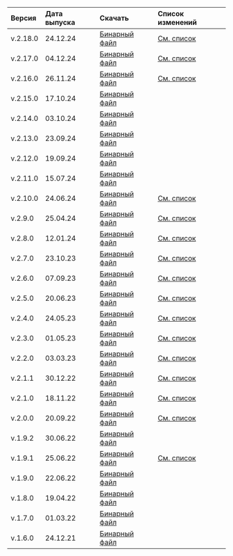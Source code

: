 Версия | Дата выпуска | Скачать | Список изменений
:--- | :--- | :--- | :---
v.2.18.0 | 24.12.24 | [Бинарный файл](https://storage.yandexcloud.net/yandexcloud-ydb/release/2.18.0/darwin/amd64/ydb) | [См. список](../../../changelog-cli.md#2-18-0)
v.2.17.0 | 04.12.24 | [Бинарный файл](https://storage.yandexcloud.net/yandexcloud-ydb/release/2.17.0/darwin/amd64/ydb) | [См. список](../../../changelog-cli.md#2-17-0)
v.2.16.0 | 26.11.24 | [Бинарный файл](https://storage.yandexcloud.net/yandexcloud-ydb/release/2.16.0/darwin/amd64/ydb) | [См. список](../../../changelog-cli.md#2-16-0)
v.2.15.0 | 17.10.24 | [Бинарный файл](https://storage.yandexcloud.net/yandexcloud-ydb/release/2.15.0/darwin/amd64/ydb)
v.2.14.0 | 03.10.24 | [Бинарный файл](https://storage.yandexcloud.net/yandexcloud-ydb/release/2.14.0/darwin/amd64/ydb)
v.2.13.0 | 23.09.24 | [Бинарный файл](https://storage.yandexcloud.net/yandexcloud-ydb/release/2.13.0/darwin/amd64/ydb)
v.2.12.0 | 19.09.24 | [Бинарный файл](https://storage.yandexcloud.net/yandexcloud-ydb/release/2.12.0/darwin/amd64/ydb)
v.2.11.0 | 15.07.24 | [Бинарный файл](https://storage.yandexcloud.net/yandexcloud-ydb/release/2.11.0/darwin/amd64/ydb)
v.2.10.0 | 24.06.24 | [Бинарный файл](https://storage.yandexcloud.net/yandexcloud-ydb/release/2.10.0/darwin/amd64/ydb) | [См. список](../../../changelog-cli.md#2-10-0)
v.2.9.0 | 25.04.24 | [Бинарный файл](https://storage.yandexcloud.net/yandexcloud-ydb/release/2.9.0/darwin/amd64/ydb) | [См. список](../../../changelog-cli.md#2-9-0)
v.2.8.0 | 12.01.24 | [Бинарный файл](https://storage.yandexcloud.net/yandexcloud-ydb/release/2.8.0/darwin/amd64/ydb) | [См. список](../../../changelog-cli.md#2-8-0)
v.2.7.0 | 23.10.23 | [Бинарный файл](https://storage.yandexcloud.net/yandexcloud-ydb/release/2.7.0/darwin/amd64/ydb) | [См. список](../../../changelog-cli.md#2-7-0)
v.2.6.0 | 07.09.23 | [Бинарный файл](https://storage.yandexcloud.net/yandexcloud-ydb/release/2.6.0/darwin/amd64/ydb) | [См. список](../../../changelog-cli.md#2-6-0)
v.2.5.0 | 20.06.23 | [Бинарный файл](https://storage.yandexcloud.net/yandexcloud-ydb/release/2.5.0/darwin/amd64/ydb) | [См. список](../../../changelog-cli.md#2-5-0)
v.2.4.0 | 24.05.23 | [Бинарный файл](https://storage.yandexcloud.net/yandexcloud-ydb/release/2.4.0/darwin/amd64/ydb) | [См. список](../../../changelog-cli.md#2-4-0)
v.2.3.0 | 01.05.23 | [Бинарный файл](https://storage.yandexcloud.net/yandexcloud-ydb/release/2.3.0/darwin/amd64/ydb) | [См. список](../../../changelog-cli.md#2-3-0)
v.2.2.0 | 03.03.23 | [Бинарный файл](https://storage.yandexcloud.net/yandexcloud-ydb/release/2.2.0/darwin/amd64/ydb) | [См. список](../../../changelog-cli.md#2-2-0)
v.2.1.1 | 30.12.22 | [Бинарный файл](https://storage.yandexcloud.net/yandexcloud-ydb/release/2.1.1/darwin/amd64/ydb) | [См. список](../../../changelog-cli.md#2-1-1)
v.2.1.0 | 18.11.22 | [Бинарный файл](https://storage.yandexcloud.net/yandexcloud-ydb/release/2.1.0/darwin/amd64/ydb) | [См. список](../../../changelog-cli.md#2-1-0)
v.2.0.0 | 20.09.22 | [Бинарный файл](https://storage.yandexcloud.net/yandexcloud-ydb/release/2.0.0/darwin/amd64/ydb) | [См. список](../../../changelog-cli.md#2-0-0)
v.1.9.2 | 30.06.22 | [Бинарный файл](https://storage.yandexcloud.net/yandexcloud-ydb/release/1.9.2/darwin/amd64/ydb)
v.1.9.1 | 25.06.22 | [Бинарный файл](https://storage.yandexcloud.net/yandexcloud-ydb/release/1.9.1/darwin/amd64/ydb) | [См. список](../../../changelog-cli.md#1-9-1)
v.1.9.0 | 22.06.22 | [Бинарный файл](https://storage.yandexcloud.net/yandexcloud-ydb/release/1.9.0/darwin/amd64/ydb)
v.1.8.0 | 19.04.22 | [Бинарный файл](https://storage.yandexcloud.net/yandexcloud-ydb/release/1.8.0/darwin/amd64/ydb)
v.1.7.0 | 01.03.22 | [Бинарный файл](https://storage.yandexcloud.net/yandexcloud-ydb/release/1.7.0/darwin/amd64/ydb)
v.1.6.0 | 24.12.21 | [Бинарный файл](https://storage.yandexcloud.net/yandexcloud-ydb/release/1.6.0/darwin/amd64/ydb)
